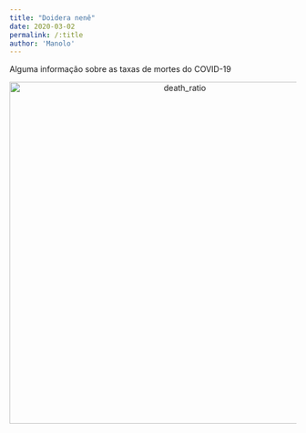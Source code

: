 ```yaml
---
title: "Doidera nenê"
date: 2020-03-02
permalink: /:title
author: 'Manolo'
---
```


Alguma informação sobre as taxas de mortes do COVID-19

<div>
    <a href="https://plot.ly/~rgivisiez/34/?share_key=C17k69HZbUidMAVQ5MUH5N" target="_blank" title="death_ratio" style="display: block; text-align: center;"><img src="https://plot.ly/~rgivisiez/34.png?share_key=C17k69HZbUidMAVQ5MUH5N" alt="death_ratio" style="max-width: 100%;width: 600px;"  width="600" onerror="this.onerror=null;this.src='https://plot.ly/404.png';" /></a>
    <script data-plotly="rgivisiez:34" sharekey-plotly="C17k69HZbUidMAVQ5MUH5N" src="https://plot.ly/embed.js" async></script>
</div>